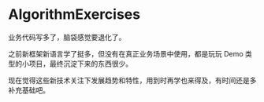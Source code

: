 #  AlgorithmExercises


业务代码写多了，脑袋感觉要退化了。

之前新框架新语言学了挺多，但没有在真正业务场景中使用，都是玩玩 Demo 类型的小项目，最终沉淀下来的东西很少。

现在觉得这些新技术关注下发展趋势和特性，用到时再学也来得及，有时间还是多补充基础吧。
